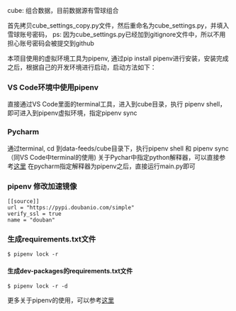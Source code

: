 cube: 组合数据，目前数据源有雪球组合

首先拷贝cube_settings_copy.py文件，然后重命名为cube_settings.py，并填入雪球账号密码，
ps: 因为cube_settings.py已经加到gitignore文件中，所以不用担心账号密码会被提交到github

本项目使用的虚拟环境工具为pipenv, 通过pip install pipenv进行安装，安装完成之后，根据自己的开发环境进行启动，启动方法如下：

### VS Code环境中使用pipenv
直接通过VS Code里面的terminal工具，进入到cube目录，执行 pipenv shell，即可进入到pipenv虚拟环境，指定pipenv sync


### Pycharm
通过terminal, cd 到data-feeds/cube目录下，执行pipenv shell 和 pipenv sync（同VS Code中terminal的使用)
关于Pychar中指定python解释器，可以直接参考[这里](https://blog.csdn.net/qq_20728575/article/details/82949529)
在pycharm指定解释器为pipenv之后，直接运行main.py即可

### pipenv 修改加速镜像
```
[[source]]
url = "https://pypi.doubanio.com/simple"
verify_ssl = true
name = "douban"
```

### 生成requirements.txt文件
```
$ pipenv lock -r
```

#### 生成dev-packages的requirements.txt文件
```
$ pipenv lock -r -d
```

更多关于pipenv的使用，可以参考[这里](https://stornado.github.io/2019/01/23/pipenv-in-pratical/)

